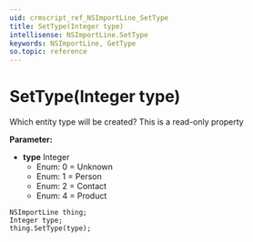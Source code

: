```yaml
---
uid: crmscript_ref_NSImportLine_SetType
title: SetType(Integer type)
intellisense: NSImportLine.SetType
keywords: NSImportLine, GetType
so.topic: reference
---
```


# SetType(Integer type)

Which entity type will be created? This is a read-only property

**Parameter:** 
 - **type** Integer
     - Enum: 0 = Unknown 
     - Enum: 1 = Person 
     - Enum: 2 = Contact 
     - Enum: 4 = Product 

```crmscript
NSImportLine thing;
Integer type;
thing.SetType(type);
```

